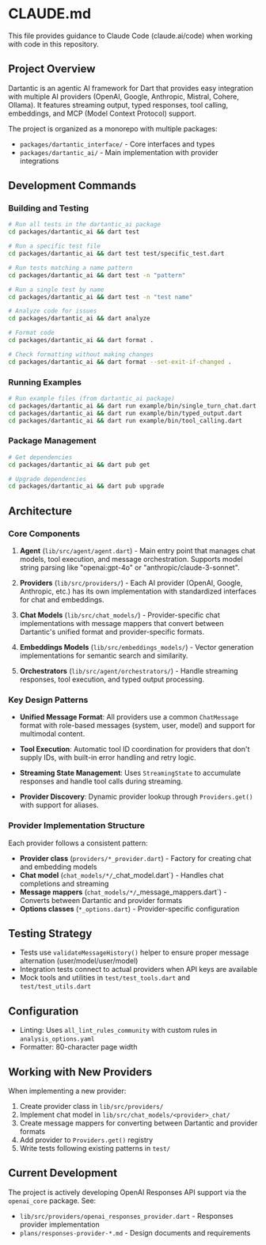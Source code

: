 # CLAUDE.md

This file provides guidance to Claude Code (claude.ai/code) when working with code in this repository.

## Project Overview

Dartantic is an agentic AI framework for Dart that provides easy integration with multiple AI providers (OpenAI, Google, Anthropic, Mistral, Cohere, Ollama). It features streaming output, typed responses, tool calling, embeddings, and MCP (Model Context Protocol) support.

The project is organized as a monorepo with multiple packages:
- `packages/dartantic_interface/` - Core interfaces and types
- `packages/dartantic_ai/` - Main implementation with provider integrations

## Development Commands

### Building and Testing
```bash
# Run all tests in the dartantic_ai package
cd packages/dartantic_ai && dart test

# Run a specific test file
cd packages/dartantic_ai && dart test test/specific_test.dart

# Run tests matching a name pattern
cd packages/dartantic_ai && dart test -n "pattern"

# Run a single test by name
cd packages/dartantic_ai && dart test -n "test name"

# Analyze code for issues
cd packages/dartantic_ai && dart analyze

# Format code
cd packages/dartantic_ai && dart format .

# Check formatting without making changes
cd packages/dartantic_ai && dart format --set-exit-if-changed .
```

### Running Examples
```bash
# Run example files (from dartantic_ai package)
cd packages/dartantic_ai && dart run example/bin/single_turn_chat.dart
cd packages/dartantic_ai && dart run example/bin/typed_output.dart
cd packages/dartantic_ai && dart run example/bin/tool_calling.dart
```

### Package Management
```bash
# Get dependencies
cd packages/dartantic_ai && dart pub get

# Upgrade dependencies
cd packages/dartantic_ai && dart pub upgrade
```

## Architecture

### Core Components

1. **Agent** (`lib/src/agent/agent.dart`) - Main entry point that manages chat models, tool execution, and message orchestration. Supports model string parsing like "openai:gpt-4o" or "anthropic/claude-3-sonnet".

2. **Providers** (`lib/src/providers/`) - Each AI provider (OpenAI, Google, Anthropic, etc.) has its own implementation with standardized interfaces for chat and embeddings.

3. **Chat Models** (`lib/src/chat_models/`) - Provider-specific chat implementations with message mappers that convert between Dartantic's unified format and provider-specific formats.

4. **Embeddings Models** (`lib/src/embeddings_models/`) - Vector generation implementations for semantic search and similarity.

5. **Orchestrators** (`lib/src/agent/orchestrators/`) - Handle streaming responses, tool execution, and typed output processing.

### Key Design Patterns

- **Unified Message Format**: All providers use a common `ChatMessage` format with role-based messages (system, user, model) and support for multimodal content.

- **Tool Execution**: Automatic tool ID coordination for providers that don't supply IDs, with built-in error handling and retry logic.

- **Streaming State Management**: Uses `StreamingState` to accumulate responses and handle tool calls during streaming.

- **Provider Discovery**: Dynamic provider lookup through `Providers.get()` with support for aliases.

### Provider Implementation Structure

Each provider follows a consistent pattern:
- **Provider class** (`providers/*_provider.dart`) - Factory for creating chat and embedding models
- **Chat model** (`chat_models/*/`_chat_model.dart`) - Handles chat completions and streaming
- **Message mappers** (`chat_models/*/`_message_mappers.dart`) - Converts between Dartantic and provider formats
- **Options classes** (`*_options.dart`) - Provider-specific configuration

## Testing Strategy

- Tests use `validateMessageHistory()` helper to ensure proper message alternation (user/model/user/model)
- Integration tests connect to actual providers when API keys are available
- Mock tools and utilities in `test/test_tools.dart` and `test/test_utils.dart`

## Configuration

- Linting: Uses `all_lint_rules_community` with custom rules in `analysis_options.yaml`
- Formatter: 80-character page width

## Working with New Providers

When implementing a new provider:
1. Create provider class in `lib/src/providers/`
2. Implement chat model in `lib/src/chat_models/<provider>_chat/`
3. Create message mappers for converting between Dartantic and provider formats
4. Add provider to `Providers.get()` registry
5. Write tests following existing patterns in `test/`

## Current Development

The project is actively developing OpenAI Responses API support via the `openai_core` package. See:
- `lib/src/providers/openai_responses_provider.dart` - Responses provider implementation
- `plans/responses-provider-*.md` - Design documents and requirements